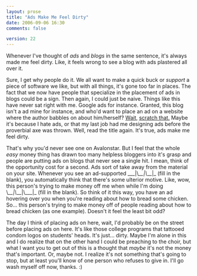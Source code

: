 ```yaml
---
layout: prose
title: "Ads Make Me Feel Dirty"
date: 2006-09-06 16:30
comments: false

version: 22
---
```


Whenever I've thought of *ads* and *blogs* in the same sentence, it's always made me feel dirty. Like, it feels wrong to see a blog with ads plastered all over it.

Sure, I get why people do it. We all want to make a quick buck or *support* a piece of software we like, but with all things, it's gone too far in places. The fact that we now have people that specialize in the placement of ads in blogs could be a sign. Then again, I could just be naive. Things like this have never sat right with me. Google ads for instance. Granted, this blog isn't a ad mine for instance, and who'd want to place an ad on a website where the author babbles on about him/herself? [Wait,][1] [scratch that.][2] Maybe it's because I hate ads, or that my last job had me designing ads before the proverbial axe was thrown. Well, read the title again. It's true, ads make me feel dirty.

That's why you'd never see one on Avalonstar. But I feel that the whole *easy* money thing has drawn too many helpless bloggers into it's grasp and people are putting ads on blogs that never see a single hit. I mean, think of the opportunity cost for a second. Ads sort of take away from the material on your site. Whenever you see an ad-supported \_\_\_|\\_\_\_|\\_\_\_|_ (fill in the blank), you automatically think that there's some ulterior motive. Like, wow, this person's trying to make money off me when while I'm doing \\_\_\_|\\_\_\_|\\_\_\_|\_ (fill in the blank). So think of it this way, you have an ad hovering over you when you're reading about how to bread some chicken. So... this person's trying to make money off of people reading about how to bread chicken (as one example). Doesn't it feel the least bit odd?

The day I think of placing ads on here, wait, I'd probably be on the street before placing ads on here. It's like those college programs that tattooed condom logos on students' heads. It's just... dirty. Maybe I'm alone in this and I do realize that on the other hand I could be preaching to the choir, but what I want you to get out of this is a thought that *maybe* it's not the money that's important. Or, maybe not. I realize it's not something that's going to stop, but at least you'll know of one person who refuses to give in. I'll go wash myself off now, thanks. :)

[1]: http://www.kottke.org/
[2]: http://dooce.com/
